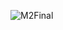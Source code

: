 ![M2Final](https://github.com/oleksandr-jr/Abstract-island-example/assets/116897595/f6c55fbd-7488-4264-b31d-39a465a11171)
